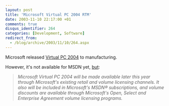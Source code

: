 ```yaml
---
layout: post
title: 'Microsoft Virtual PC 2004 RTM'
date: 2003-11-10 22:17:00 +01
comments: true
disqus_identifier: 264
categories: [Development, Software]
redirect_from:
  - /blog/archive/2003/11/10/264.aspx
---
```


Microsoft released [Virtual PC 2004](http://www.microsoft.com/windowsxp/virtualpc/) to manufacturing.

However, it's not available for MSDN yet, [but](http://www.microsoft.com/presspass/press/2003/nov03/11-10VPC2004RTMPR.asp):

> *Microsoft Virtual PC 2004 will be made available later this year through Microsoft's existing retail and volume licensing channels. It also will be included in Microsoft's MSDN® subscriptions, and volume discounts are available through Microsoft's Open, Select and Enterprise Agreement volume licensing programs.*

